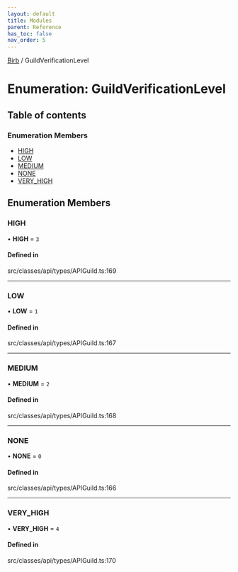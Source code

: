 ```yaml
---
layout: default
title: Modules
parent: Reference
has_toc: false
nav_order: 5
---
```


[Birb](/) / GuildVerificationLevel

# Enumeration: GuildVerificationLevel

## Table of contents

### Enumeration Members

- [HIGH](GuildVerificationLevel.md#high)
- [LOW](GuildVerificationLevel.md#low)
- [MEDIUM](GuildVerificationLevel.md#medium)
- [NONE](GuildVerificationLevel.md#none)
- [VERY\_HIGH](GuildVerificationLevel.md#very_high)

## Enumeration Members

### HIGH

• **HIGH** = ``3``

#### Defined in

src/classes/api/types/APIGuild.ts:169

___

### LOW

• **LOW** = ``1``

#### Defined in

src/classes/api/types/APIGuild.ts:167

___

### MEDIUM

• **MEDIUM** = ``2``

#### Defined in

src/classes/api/types/APIGuild.ts:168

___

### NONE

• **NONE** = ``0``

#### Defined in

src/classes/api/types/APIGuild.ts:166

___

### VERY\_HIGH

• **VERY\_HIGH** = ``4``

#### Defined in

src/classes/api/types/APIGuild.ts:170
